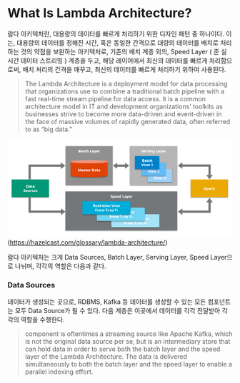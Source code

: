 
# What Is Lambda Architecture?

  람다 아키텍처란, 대용량의 데이터를 빠르게 처리하기 위한 디자인 패턴 중 하나이다. 이는, 대용량의 데이터를 정해진 시간, 혹은 동일한 간격으로 대량의 데이터를 배치로 처리하는 것의 약점을 보완하는 아키텍처로,
기존의 배치 계층 외의, Speed Layer ( 준 실시간 데이터 스트리밍 ) 계층을 두고, 해당 레이어에서 최신의 데이터를 빠르게 처리함으로써, 배치 처리의 간격을 매꾸고, 최신의 데이터를 빠르게 처리하기 위하여 사용된다.

> The Lambda Architecture is a deployment model for data processing that organizations use to combine a traditional batch pipeline with a fast real-time stream pipeline for data access. It is a common architecture model in IT and development organizations’ toolkits as businesses strive to become more data-driven and event-driven in the face of massive volumes of rapidly generated data, often referred to as “big data.”

![Alt text](https://github.com/lookhkh/TIL/blob/main/data/architecture/19_Lambda-1.png)
(https://hazelcast.com/glossary/lambda-architecture/)

 람다 아키텍처는 크게 Data Sources, Batch Layer, Serving Layer, Speed Layer으로 나뉘며, 각각의 역할은 다음과 같다.

 ### Data Sources

 데이터가 생성되는 곳으로, RDBMS, Kafka 등 데이터를 생성할 수 있는 모든 컴포넌트는 모두 Data Source가 될 수 있다. 다음 계층은 이곳에서 데이터를 각각 전달받아 각각의 역할을 수행한다.

>  component is oftentimes a streaming source like Apache Kafka, which is not the original data source per se, but is an intermediary store that can hold data in order to serve both the batch layer and the speed layer of the Lambda Architecture. The data is delivered simultaneously to both the batch layer and the speed layer to enable a parallel indexing effort.
 
